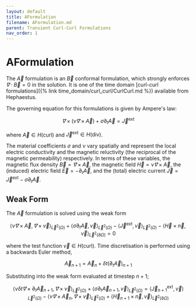 ```yaml
---
layout: default
title: AFormulation
filename: AFormulation.md
parent: Transient Curl-Curl Formulations
nav_order: 1
---
```

# AFormulation
The $\vec A$ formulation is an $\vec B$ conformal formulation, which strongly enforces $\vec ∇ \cdot \vec B = 0$ in the solution. It is one of the time domain [curl-curl formulations]({% link time_domain/curl_curl/CurlCurl.md %}) available from Hephaestus.

The governing equation for this formulations is given by Ampere's law:

$$
\vec ∇× \left(ν \vec ∇× \vec A\right) +σ \partial_t \vec A = \vec J^\mathrm{ext}
$$

where $\vec A ∈ H(\mathrm{curl})$ and $\vec J^\mathrm{ext} ∈ H(\mathrm{div})$.

The material coefficients $σ$ and $ν$ vary spatially and represent the local electric conductivity and the magnetic reluctivity (the reciprocal of the magnetic permeability) respectively. In terms of these variables, the magnetic flux density $\vec B = \vec ∇ × \vec A$, the magnetic field $\vec H = ν \vec ∇× \vec A$, the (induced) electric field $\vec E = - \partial_t \vec A$, and the (total) electric current $\vec J = \vec J^\mathrm{ext} - σ\partial_t \vec A$.


## Weak Form
The $\vec A$ formulation is solved using the weak form

$$
\langle ν \vec ∇× \vec A, \vec ∇× \vec v \rangle_{\vec L^2(\Omega)} + \langle σ \partial_t \vec A, \vec v \rangle_{\vec L^2(\Omega)} - \langle \vec J^\mathrm{ext}, \vec v\rangle_{\vec L^2(\Omega)} - \langle \vec H × \vec n, \vec v\rangle_{\vec L^2(\partial \Omega)} = 0
$$

where the test function $\vec v ∈ H(\mathrm{curl})$. Time discretisation is performed using a backwards Euler method, 

$$
\vec A_{n+1} = \vec A_{n} + \delta t \left(\partial_t \vec A\right)_{n+1}
$$

Substituting into the weak form evaluated at timestep $n+1$;

$$
\langle ν \delta t \vec ∇× \partial_t \vec A_{n+1}, \vec ∇× \vec v \rangle_{\vec L^2(\Omega)} +
\langle  σ \partial_t \vec A_{n+1}, \vec v \rangle_{\vec L^2(\Omega)} = \langle \vec J_{n+1}^\mathrm{ext}, \vec v\rangle_{\vec L^2(\Omega)} -\langle ν \vec ∇× \vec A_n, \vec ∇× \vec v \rangle_{\vec L^2(\Omega)} + \langle \vec H_{n+1} × \vec n, \vec v\rangle_{\vec L^2(\partial \Omega)}
$$
